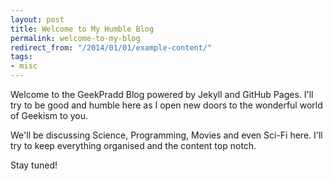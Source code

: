 ```yaml
---
layout: post
title: Welcome to My Humble Blog
permalink: welcome-to-my-blog
redirect_from: "/2014/01/01/example-content/"
tags:
- misc
---
```


Welcome to the GeekPradd Blog powered by Jekyll and GitHub Pages. I'll try to be good and humble here as I open new doors to the wonderful world of Geekism to you.

We'll be discussing Science, Programming, Movies and even Sci-Fi here. I'll try to keep everything organised and the content top notch.

Stay tuned!
